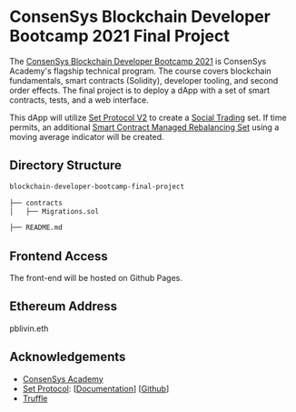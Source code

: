# ConsenSys Blockchain Developer Bootcamp 2021 Final Project

The [ConsenSys Blockchain Developer Bootcamp 2021](https://courses.consensys.net/courses/blockchain-developer-bootcamp-registration-2021) is ConsenSys Academy's flagship technical program. The course covers blockchain fundamentals, smart contracts (Solidity), developer tooling, and second order effects. The final project is to deploy a dApp with a set of smart contracts, tests, and a web interface. 

This dApp will utilize [Set Protocol V2](https://docs.tokensets.com/) to create a [Social Trading](https://docs.tokensets.com/#social-trading) set. If time permits, an additional [Smart Contract Managed Rebalancing Set](https://github.com/SetProtocol/set-protocol-strategies/wiki) using a moving average indicator will be created.

## Directory Structure 

```bash
blockchain-developer-bootcamp-final-project

├── contracts
│   ├── Migrations.sol

├── README.md
```

## Frontend Access

The front-end will be hosted on Github Pages. 

## Ethereum Address

pblivin.eth

## Acknowledgements
* [ConsenSys Academy](https://courses.consensys.net/)
* [Set Protocol](https://www.setprotocol.com/): [[Documentation](https://docs.tokensets.com/)] [[Github](https://github.com/SetProtocol/set-protocol-v2)]
* [Truffle](https://trufflesuite.com/)
